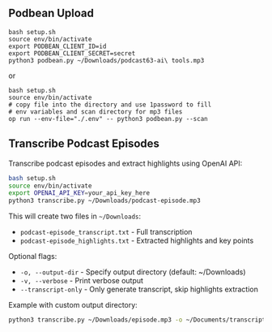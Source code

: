 ## Podbean Upload

```
bash setup.sh
source env/bin/activate
export PODBEAN_CLIENT_ID=id
export PODBEAN_CLIENT_SECRET=secret
python3 podbean.py ~/Downloads/podcast63-ai\ tools.mp3
```

or

```
bash setup.sh
source env/bin/activate
# copy file into the directory and use 1password to fill
# env variables and scan directory for mp3 files
op run --env-file="./.env" -- python3 podbean.py --scan
```

## Transcribe Podcast Episodes

Transcribe podcast episodes and extract highlights using OpenAI API:

```bash
bash setup.sh
source env/bin/activate
export OPENAI_API_KEY=your_api_key_here
python3 transcribe.py ~/Downloads/podcast-episode.mp3
```

This will create two files in `~/Downloads`:
- `podcast-episode_transcript.txt` - Full transcription
- `podcast-episode_highlights.txt` - Extracted highlights and key points

Optional flags:
- `-o, --output-dir` - Specify output directory (default: ~/Downloads)
- `-v, --verbose` - Print verbose output
- `--transcript-only` - Only generate transcript, skip highlights extraction

Example with custom output directory:
```bash
python3 transcribe.py ~/Downloads/episode.mp3 -o ~/Documents/transcripts -v
```
